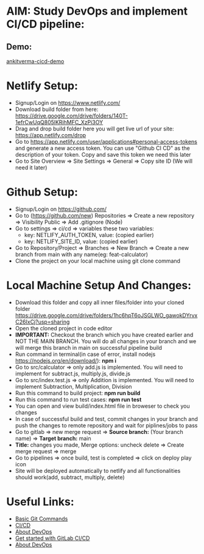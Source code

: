 # AIM: Study DevOps and implement CI/CD pipeline:

## Demo:

[ankitverma-cicd-demo](https://ankitverma-cicd.netlify.app/)

# Netlify Setup:

- Signup/Login on https://www.netlify.com/
- Download build folder from here: https://drive.google.com/drive/folders/140T-1efrCwUqQ805lKRihMFC_XzPi3OY
- Drag and drop build folder here you will get live url of your site: https://app.netlify.com/drop
- Go to https://app.netlify.com/user/applications#personal-access-tokens and generate a new access token. You can use "Github CI CD" as the description of your token. Copy and save this token we need this later
- Go to Site Overview => Site Settings => General => Copy site ID (We will need it later)

# Github Setup:

- Signup/Login on https://github.com/
- Go to (https://github.com/new) Repositories => Create a new repository => Visibility Public => Add .gitignore (Node)
- Go to settings => ci/cd => variables these two variables:
  - key: NETLIFY_AUTH_TOKEN, value: (copied earlier)
  - key: NETLIFY_SITE_ID, value: (copied earlier)
- Go to Repository/Project => Branches => New Branch => Create a new branch from main with any name(eg: feat-calculator)
- Clone the project on your local machine using git clone command

# Local Machine Setup And Changes:

- Download this folder and copy all inner files/folder into your cloned folder https://drive.google.com/drive/folders/1hc6hpT6oJSGLWO_gawokDYrvxC26IxCj?usp=sharing
- Open the cloned project in code editor
- **IMPORTANT:** Checkout the branch which you have created earlier and NOT THE MAIN BRANCH. You will do all changes in your branch and we will merge this branch in main on successful pipeline build
- Run command in terminal(in case of error, install nodejs https://nodejs.org/en/download/): **npm i**
- Go to src/calculator => only add.js is implemented. You will need to implement for subtract.js, multiply.js, divide.js
- Go to src/index.test.js => only Addition is implemented. You will need to implement Subtraction, Multiplication, Division
- Run this command to build project: **npm run build**
- Run this command to run test cases: **npm run test**
- You can open and view build/index.html file in broweser to check you changes
- In case of successful build and test, commit changes in your branch and push the changes to remote repository and wait for piplines/jobs to pass
- Go to gitlab => new merge request => **Source branch:** (Your branch name) => **Target branch:** main
- **Title:** changes you made, Merge options: uncheck delete => Create merge request => merge
- Go to pipelines => once build, test is completed => click on deploy play icon
- Site will be deployed automatically to netlify and all functionalities should work(add, subtract, multiply, delete)

# Useful Links:

- [Basic Git Commands](https://www.freecodecamp.org/news/10-important-git-commands-that-every-developer-should-know/)
- [CI/CD](https://about.gitlab.com/topics/ci-cd/)
- [About DevOps](https://aws.amazon.com/devops/what-is-devops/)
- [Get started with GitLab CI/CD](https://docs.gitlab.com/ee/ci/quick_start/)
- [About DevOps](https://aws.amazon.com/devops/what-is-devops/)
